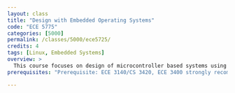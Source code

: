 ```yaml
---
layout: class
title: "Design with Embedded Operating Systems"
code: "ECE 5775"
categories: [5000]
permalink: /classes/5000/ece5725/
credits: 4
tags: [Linux, Embedded Systems]
overview: >
  This course focuses on design of microcontroller based systems using embedded Linux, with emphasis will be on application and Linux programming skills, processor and microcontroller architecture with some discussion of hardware interfaces. Student teams design and debug example solutions on a target microcontroller (for example, Raspberry Pi) during lab sessions. Students create a final, end-of-semester project using the microcontroller platform and development techniques discussed during the semester.
prerequisites: "Prerequisite: ECE 3140/CS 3420, ECE 3400 strongly recommended."

---
```

